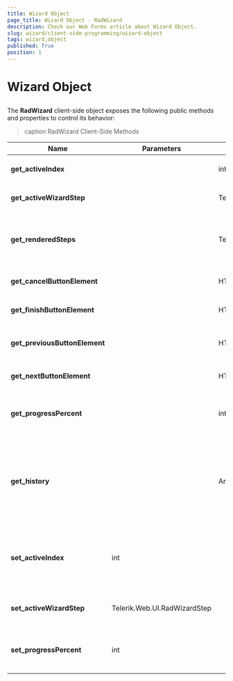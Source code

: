 ```yaml
---
title: Wizard Object
page_title: Wizard Object - RadWizard
description: Check our Web Forms article about Wizard Object.
slug: wizard/client-side-programming/wizard-object
tags: wizard,object
published: True
position: 1
---
```


# Wizard Object



## 

The **RadWizard** client-side object exposes the following public methods and properties to control its behavior:


>caption  RadWizard Client-Side Methods 

|  **Name**  |  **Parameters**  |  **Return Type**  |  **Description**  |
| ------ | ------ | ------ | ------ |
| **get_activeIndex** ||int|Returns the active step index.|
| **get_activeWizardStep** ||Telerik.Web.UI.RadWizardStep|Returns active RadWizardStep object.|
| **get_renderedSteps** ||Telerik.Web.UI.RadWizardStepCollection|Returns a collection of RadWizardStep contained in RadWizard control.|
| **get_cancelButtonElement** ||HTML element|Returns the cancel button HTML element.|
| **get_finishButtonElement** ||HTML element|Returns the finish button HTML element.|
| **get_previousButtonElement** ||HTML element|Returns previous button HTML element.|
| **get_nextButtonElement** ||HTML element|Returns next button HTML element.|
| **get_progressPercent** ||int|Returns the current RadWizard level of completion.|
| **get_history** ||Array|Returns an array of indexes of the steps that have been activated. They are also arranged in the same order they have been activated.|
| **set_activeIndex** |int||Sets an active step for the RadWizard with the same index as the one sent as parameter.|
| **set_activeWizardStep** |Telerik.Web.UI.RadWizardStep||Sets an active step for the RadWizard control.|
| **set_progressPercent** |int||Sets the RadWizard current value of the progress.|
